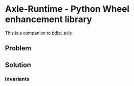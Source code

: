 # Axle-Runtime - Python Wheel enhancement library

This is a companion to [bdist_axle](https://github.com/karellen/wheel-axle)

## Problem

## Solution

### Invariants

